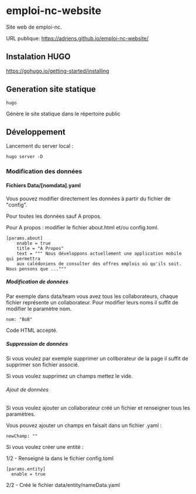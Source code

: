 # emploi-nc-website

Site web de emploi-nc.

URL publique: https://adriens.github.io/emploi-nc-website/

## Instalation HUGO

https://gohugo.io/getting-started/installing

## Generation site statique 

`hugo`

Génère le site statique dans le répertoire public

## Développement

Lancement du server local :

`hugo server -D`

### Modification des données

#### Fichiers Data/[nomdata].yaml

Vous pouvez modifier directement les données à partir du fichier de "config". 

Pour toutes les données sauf A propos.

Pour A propos : modifier le fichier about.html et/ou config.toml.

```
[params.about]
    enable = true
    title = "A Propos"
    text = """ Nous développons actuellement une application mobile qui permettra 
    aux calédoniens de consulter des offres emplois où qu'ils soit. Nous pensons que ..."""
```

##### Modification de données

Par exemple dans data/team vous avez tous les collaborateurs, chaque fichier représente un collaborateur.
Pour modifier leurs noms il suffit de modifier le paramètre nom.

```
nom: "BoB"
```

Code HTML accepté.

##### Suppression de données

Si vous voulez par exemple supprimer un collborateur de la page il suffit de supprimer son fichier associé.

Si vous voulez supprimez un champs mettez le vide.

###### Ajout de données

Si vous voulez ajouter un collaborateur créé un fichier et renseigner tous les paramètres.

Vous pouvez ajouter un champs en faisait dans un fichier .yaml :

```
newChamp: ""
```

Si vous voulez créer une entité :

1/2 - Renseigné la dans le fichier config.toml

```
[params.entity]
  enable = true
```

2/2 - Créé le fichier data/entity/nameData.yaml
